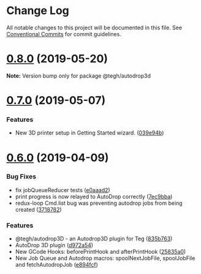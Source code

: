 # Change Log

All notable changes to this project will be documented in this file.
See [Conventional Commits](https://conventionalcommits.org) for commit guidelines.

# [0.8.0](https://github.com/tegh/tegh/compare/v0.7.0...v0.8.0) (2019-05-20)

**Note:** Version bump only for package @tegh/autodrop3d





# [0.7.0](https://github.com/tegh/tegh/compare/v0.6.0...v0.7.0) (2019-05-07)


### Features

* New 3D printer setup in Getting Started wizard. ([039e94b](https://github.com/tegh/tegh/commit/039e94b))





# [0.6.0](https://github.com/tegh/tegh/compare/v0.5.10...v0.6.0) (2019-04-09)


### Bug Fixes

* fix jobQueueReducer tests ([e0aaad2](https://github.com/tegh/tegh/commit/e0aaad2))
* print progress is now relayed to AutoDrop correctly ([7ec9bba](https://github.com/tegh/tegh/commit/7ec9bba))
* redux-loop Cmd.list bug was preventing autodrop jobs from being created ([3718782](https://github.com/tegh/tegh/commit/3718782))


### Features

* @tegh/autodrop3D - an Autodrop3D plugin for Teg ([835b763](https://github.com/tegh/tegh/commit/835b763))
* AutoDrop 3D plugin ([d972a54](https://github.com/tegh/tegh/commit/d972a54))
* New GCode Hooks: beforePrintHook and afterPrintHook ([25835a0](https://github.com/tegh/tegh/commit/25835a0))
* New Job Queue and Autodrop macros: spoolNextJobFile, spoolJobFile and fetchAutodropJob ([e894fcf](https://github.com/tegh/tegh/commit/e894fcf))
